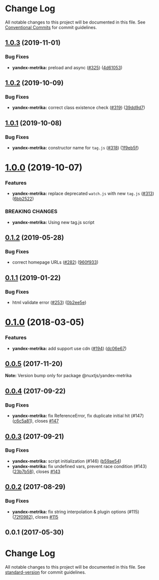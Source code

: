 # Change Log

All notable changes to this project will be documented in this file.
See [Conventional Commits](https://conventionalcommits.org) for commit guidelines.

## [1.0.3](https://github.com/nuxt/modules/compare/@nuxtjs/yandex-metrika@1.0.2...@nuxtjs/yandex-metrika@1.0.3) (2019-11-01)


### Bug Fixes

* **yandex-metrika:** preload and async ([#325](https://github.com/nuxt/modules/issues/325)) ([4d61053](https://github.com/nuxt/modules/commit/4d61053))





## [1.0.2](https://github.com/nuxt/modules/compare/@nuxtjs/yandex-metrika@1.0.1...@nuxtjs/yandex-metrika@1.0.2) (2019-10-09)


### Bug Fixes

* **yandex-metrika:** correct class existence check ([#319](https://github.com/nuxt/modules/issues/319)) ([39dd9d7](https://github.com/nuxt/modules/commit/39dd9d7))





## [1.0.1](https://github.com/nuxt/modules/compare/@nuxtjs/yandex-metrika@1.0.0...@nuxtjs/yandex-metrika@1.0.1) (2019-10-08)


### Bug Fixes

* **yandex-metrika:** constructor name for `tag.js` ([#318](https://github.com/nuxt/modules/issues/318)) ([1f9eb5f](https://github.com/nuxt/modules/commit/1f9eb5f))





# [1.0.0](https://github.com/nuxt/modules/compare/@nuxtjs/yandex-metrika@0.1.2...@nuxtjs/yandex-metrika@1.0.0) (2019-10-07)


### Features

* **yandex-metrika:** replace deprecated `watch.js` with new `tag.js` ([#313](https://github.com/nuxt/modules/issues/313)) ([6bb2522](https://github.com/nuxt/modules/commit/6bb2522))


### BREAKING CHANGES

* **yandex-metrika:** Using new tag.js script





## [0.1.2](https://github.com/nuxt/modules/compare/@nuxtjs/yandex-metrika@0.1.1...@nuxtjs/yandex-metrika@0.1.2) (2019-05-28)


### Bug Fixes

* correct homepage URLs ([#282](https://github.com/nuxt/modules/issues/282)) ([960f933](https://github.com/nuxt/modules/commit/960f933))





## [0.1.1](https://github.com/nuxt/modules/compare/@nuxtjs/yandex-metrika@0.1.0...@nuxtjs/yandex-metrika@0.1.1) (2019-01-22)


### Bug Fixes

* html validate error ([#253](https://github.com/nuxt/modules/issues/253)) ([0b2ee5e](https://github.com/nuxt/modules/commit/0b2ee5e))





<a name="0.1.0"></a>
# [0.1.0](https://github.com/nuxt/modules/compare/@nuxtjs/yandex-metrika@0.0.5...@nuxtjs/yandex-metrika@0.1.0) (2018-03-05)


### Features

* **yandex-metrika:** add support use cdn ([#194](https://github.com/nuxt/modules/issues/194)) ([dc06e67](https://github.com/nuxt/modules/commit/dc06e67))




<a name="0.0.5"></a>
## [0.0.5](https://github.com/nuxt/modules/compare/@nuxtjs/yandex-metrika@0.0.4...@nuxtjs/yandex-metrika@0.0.5) (2017-11-20)




**Note:** Version bump only for package @nuxtjs/yandex-metrika

<a name="0.0.4"></a>
## [0.0.4](https://github.com/nuxt/modules/compare/@nuxtjs/yandex-metrika@0.0.3...@nuxtjs/yandex-metrika@0.0.4) (2017-09-22)


### Bug Fixes

* **yandex-metrika:** fix ReferenceError, fix duplicate initial hit (#147) ([c6c5a81](https://github.com/nuxt/modules/commit/c6c5a81)), closes [#147](https://github.com/nuxt/modules/issues/147)




<a name="0.0.3"></a>
## [0.0.3](https://github.com/nuxt/modules/compare/@nuxtjs/yandex-metrika@0.0.2...@nuxtjs/yandex-metrika@0.0.3) (2017-09-21)


### Bug Fixes

* **yandex-metrika:**  script initialization (#146) ([b59ae54](https://github.com/nuxt/modules/commit/b59ae54))
* **yandex-metrika:** fix undefined vars, prevent race condition (#143) ([23b7b58](https://github.com/nuxt/modules/commit/23b7b58)), closes [#143](https://github.com/nuxt/modules/issues/143)




<a name="0.0.2"></a>
## [0.0.2](https://github.com/nuxt/modules/compare/@nuxtjs/yandex-metrika@0.0.1...@nuxtjs/yandex-metrika@0.0.2) (2017-08-29)


### Bug Fixes

* **yandex-metrika:** fix string interpolation & plugin options (#115) ([72f0982](https://github.com/nuxt/modules/commit/72f0982)), closes [#115](https://github.com/nuxt/modules/issues/115)




<a name="0.0.1"></a>
## 0.0.1 (2017-05-30)




# Change Log

All notable changes to this project will be documented in this file.
See [standard-version](https://github.com/conventional-changelog/standard-version) for commit guidelines.
